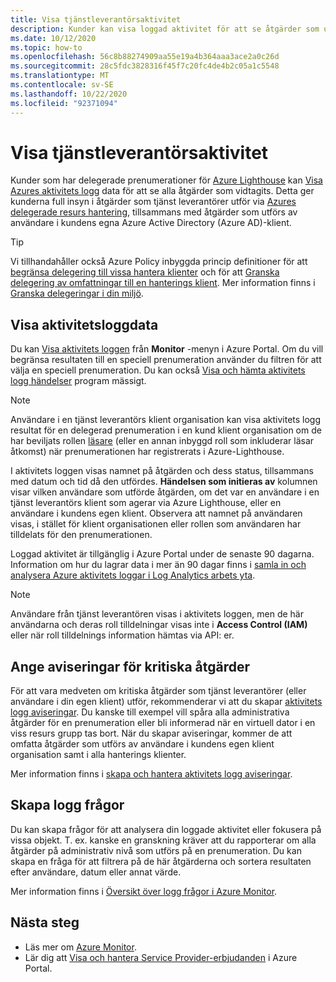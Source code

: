 ```yaml
---
title: Visa tjänstleverantörsaktivitet
description: Kunder kan visa loggad aktivitet för att se åtgärder som utförs av tjänst leverantörer via Azure-delegerad resurs hantering.
ms.date: 10/12/2020
ms.topic: how-to
ms.openlocfilehash: 56c8b88274909aa55e19a4b364aaa3ace2a0c26d
ms.sourcegitcommit: 28c5fdc3828316f45f7c20fc4de4b2c05a1c5548
ms.translationtype: MT
ms.contentlocale: sv-SE
ms.lasthandoff: 10/22/2020
ms.locfileid: "92371094"
---
```

# <a name="view-service-provider-activity"></a>Visa tjänstleverantörsaktivitet

Kunder som har delegerade prenumerationer för [Azure Lighthouse](../overview.md) kan [Visa Azures aktivitets logg](../../azure-monitor/platform/platform-logs-overview.md) data för att se alla åtgärder som vidtagits. Detta ger kunderna full insyn i åtgärder som tjänst leverantörer utför via [Azures delegerade resurs hantering](../concepts/azure-delegated-resource-management.md), tillsammans med åtgärder som utförs av användare i kundens egna Azure Active Directory (Azure AD)-klient.

> [!TIP]
> Vi tillhandahåller också Azure Policy inbyggda princip definitioner för att [begränsa delegering till vissa hantera klienter](https://github.com/Azure/azure-policy/blob/master/built-in-policies/policyDefinitions/Lighthouse/AllowCertainManagingTenantIds_Deny.json) och för att [Granska delegering av omfattningar till en hanterings klient](https://github.com/Azure/azure-policy/blob/master/built-in-policies/policyDefinitions/Lighthouse/Lighthouse_Delegations_Audit.json). Mer information finns i [Granska delegeringar i din miljö](view-manage-service-providers.md#audit-delegations-in-your-environment).

## <a name="view-activity-log-data"></a>Visa aktivitetsloggdata

Du kan [Visa aktivitets loggen](../../azure-monitor/platform/activity-log.md#view-the-activity-log) från **Monitor** -menyn i Azure Portal. Om du vill begränsa resultaten till en speciell prenumeration använder du filtren för att välja en speciell prenumeration. Du kan också [Visa och hämta aktivitets logg händelser](../../azure-monitor/platform/activity-log.md#view-the-activity-log) program mässigt.

> [!NOTE]
> Användare i en tjänst leverantörs klient organisation kan visa aktivitets logg resultat för en delegerad prenumeration i en kund klient organisation om de har beviljats rollen [läsare](../../role-based-access-control/built-in-roles.md#reader) (eller en annan inbyggd roll som inkluderar läsar åtkomst) när prenumerationen har registrerats i Azure-Lighthouse.

I aktivitets loggen visas namnet på åtgärden och dess status, tillsammans med datum och tid då den utfördes. **Händelsen som initieras av** kolumnen visar vilken användare som utförde åtgärden, om det var en användare i en tjänst leverantörs klient som agerar via Azure Lighthouse, eller en användare i kundens egen klient. Observera att namnet på användaren visas, i stället för klient organisationen eller rollen som användaren har tilldelats för den prenumerationen.

Loggad aktivitet är tillgänglig i Azure Portal under de senaste 90 dagarna. Information om hur du lagrar data i mer än 90 dagar finns i [samla in och analysera Azure aktivitets loggar i Log Analytics arbets yta](../../azure-monitor/platform/activity-log.md).

> [!NOTE]
> Användare från tjänst leverantören visas i aktivitets loggen, men de här användarna och deras roll tilldelningar visas inte i **Access Control (IAM)** eller när roll tilldelnings information hämtas via API: er.

## <a name="set-alerts-for-critical-operations"></a>Ange aviseringar för kritiska åtgärder

För att vara medveten om kritiska åtgärder som tjänst leverantörer (eller användare i din egen klient) utför, rekommenderar vi att du skapar [aktivitets logg aviseringar](../../azure-monitor/platform/activity-log-alerts.md). Du kanske till exempel vill spåra alla administrativa åtgärder för en prenumeration eller bli informerad när en virtuell dator i en viss resurs grupp tas bort. När du skapar aviseringar, kommer de att omfatta åtgärder som utförs av användare i kundens egen klient organisation samt i alla hanterings klienter.

Mer information finns i [skapa och hantera aktivitets logg aviseringar](../../azure-monitor/platform/alerts-activity-log.md).

## <a name="create-log-queries"></a>Skapa logg frågor

Du kan skapa frågor för att analysera din loggade aktivitet eller fokusera på vissa objekt. T. ex. kanske en granskning kräver att du rapporterar om alla åtgärder på administrativ nivå som utförs på en prenumeration. Du kan skapa en fråga för att filtrera på de här åtgärderna och sortera resultaten efter användare, datum eller annat värde.

Mer information finns i [Översikt över logg frågor i Azure Monitor](../../azure-monitor/log-query/log-query-overview.md).

## <a name="next-steps"></a>Nästa steg

- Läs mer om [Azure Monitor](../../azure-monitor/index.yml).
- Lär dig att [Visa och hantera Service Provider-erbjudanden](view-manage-service-providers.md) i Azure Portal.

